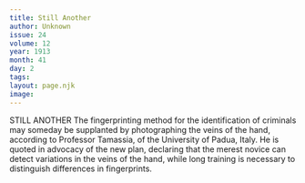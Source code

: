 ```yaml
---
title: Still Another
author: Unknown
issue: 24
volume: 12
year: 1913
month: 41
day: 2
tags:
layout: page.njk
image:
---
```

STILL ANOTHER The fingerprinting method for the identification of criminals may someday be supplanted by photographing the veins of the hand, according to Professor Tamassia, of the University of Padua, Italy. He is quoted in advocacy of the new plan, declaring that the merest novice can detect variations in the veins of the hand, while long training is necessary to distinguish differences in fingerprints. 




